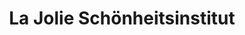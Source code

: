 ---
title: "La Jolie Schönheitsinstitut"
url: /garsten/la-jolie-schoenheitsinstitut/
shop: Kosmetik
---